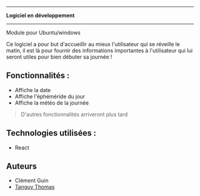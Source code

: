 
---

**Logiciel en développement**

---

Module pour Ubuntu/windows

Ce logiciel a pour but d'accueillir au mieux l'utilisateur qui se réveille le matin, il est là pour fournir des informations importantes à l'utilisateur qui lui seront utiles pour bien débuter sa journée !

## Fonctionnalités :

- Affiche la date
- Affiche l'éphéméride du jour
- Affiche la météo de la journée

> D'autres fonctionnalités arriveront plus tard

## Technologies utilisées :

- React

## Auteurs

- Clément Guin
- [Tanguy Thomas](https://mfrizzy.fr)
